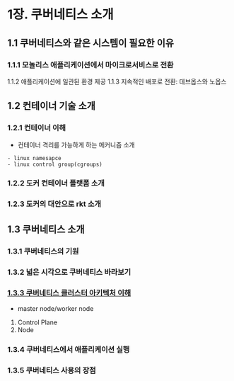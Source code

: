 # 1장. 쿠버네티스 소개

## 1.1 쿠버네티스와 같은 시스템이 필요한 이유
### 1.1.1 모놀리스 애플리케이션에서 마이크로서비스로 전환
1.1.2 애플리케이션에 일관된 환경 제공
1.1.3 지속적인 배포로 전환: 데브옵스와 노옵스

## 1.2 컨테이너 기술 소개
### 1.2.1 컨테이너 이해

* 컨테이너 격리를 가능하게 하는 메커니즘 소개
```
- linux namesapce
- linux control group(cgroups)
```


### 1.2.2 도커 컨테이너 플랫폼 소개
### 1.2.3 도커의 대안으로 rkt 소개

## 1.3 쿠버네티스 소개
### 1.3.1 쿠버네티스의 기원
### 1.3.2 넓은 시각으로 쿠버네티스 바라보기
### [1.3.3 쿠버네티스 클러스터 아키텍처 이해](../../../architecture/README.md)

* master node/worker node

1. Control Plane
2. Node



### 1.3.4 쿠버네티스에서 애플리케이션 실행
### 1.3.5 쿠버네티스 사용의 장점